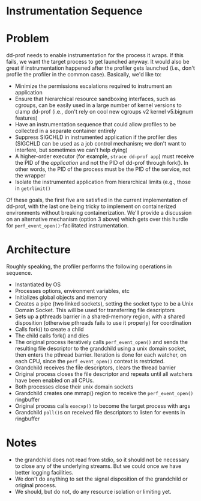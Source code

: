 Instrumentation Sequence
=

Problem
==
dd-prof needs to enable instrumentation for the process it wraps.  If this
fails, we want the target process to get launched anyway.  It would also
be great if instrumentation happened after the profiler gets launched
(i.e., don't profile the profiler in the common case).  Basically, we'd
like to:

* Minimize the permissions escalations required to instrument an application
* Ensure that hierarchical resource sandboxing interfaces, such as cgroups,
  can be easily used in a large number of kernel versions to clamp dd-prof
  (i.e., don't rely on cool new cgroups v2 kernel v5.bignum features)
* Have an instrumentation sequence that could allow profiles to be collected
  in a separate container entirely
* Suppress SIGCHLD in instrumented application if the profiler dies (SIGCHLD
  can be used as a job control mechanism; we don't want to interfere, but
  sometimes we can't help dying)
* A higher-order executor (for example, `strace dd-prof app`) must receive the
  PID of the _application_ and not the PID of dd-prof through fork().  In other
  words, the PID of the process must be the PID of the service, not the wrapper
* Isolate the instrumented application from hierarchical limits (e.g.,
  those in `getrlimit()`

Of these goals, the first five are satisfied in the current implementation of
dd-prof, with the last one being tricky to implement on containerized
environments without breaking containerization.  We'll provide a discussion on
an alternative mechanism (option 3 above) which gets over this hurdle for
`perf_event_open()`-facilitated instrumentation.

Architecture
==
Roughly speaking, the profiler performs the following operations in sequence.
 * Instantiated by OS
 * Processes options, environment variables, etc
 * Initializes global objects and memory
 * Creates a pipe (two linked sockets), setting the socket type to be a Unix
   Domain Socket.  This will be used for transferring file descriptors
 * Sets up a pthreads barrier in a shared-memory region, with a shared
   disposition (otherwise pthreads fails to use it properly) for coordination
 * Calls fork() to create a child
 * The child calls fork() and dies
 * The original process iteratively calls `perf_event_open()` and sends the
   resulting file descriptor to the grandchild using a unix domain socket, then
   enters the pthread barrier.  Iteration is done for each watcher, on each
   CPU, since the `perf_event_open()` context is restricted.
 * Grandchild receives the file descriptors, clears the thread barrier
 * Original process closes the file descriptor and repeats until all watchers
   have been enabled on all CPUs.
 * Both processes close their unix domain sockets
 * Grandchild creates one mmap() region to receive the `perf_event_open()`
   ringbuffer
 * Original process calls `execvp()` to become the target process with args
 * Grandchild `poll()`s on received file descriptors to listen for events in
   ringbuffer

Notes
==
 * the grandchild does not read from stdio, so it should not be necessary to
   close any of the underlying streams.  But we could once we have better
   logging facilities.
 * We don't do anything to set the signal disposition of the grandchild or
   original process.
 * We should, but do not, do any resource isolation or limiting yet.
